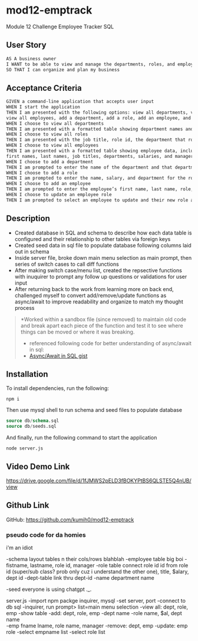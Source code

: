 # mod12-emptrack
Module 12 Challenge Employee Tracker SQL

## User Story

```md
AS A business owner
I WANT to be able to view and manage the departments, roles, and employees in my company
SO THAT I can organize and plan my business
```

## Acceptance Criteria

```md
GIVEN a command-line application that accepts user input
WHEN I start the application
THEN I am presented with the following options: view all departments, view all roles, 
view all employees, add a department, add a role, add an employee, and update an employee role
WHEN I choose to view all departments
THEN I am presented with a formatted table showing department names and department ids
WHEN I choose to view all roles
THEN I am presented with the job title, role id, the department that role belongs to, and the salary for that role
WHEN I choose to view all employees
THEN I am presented with a formatted table showing employee data, including employee ids, 
first names, last names, job titles, departments, salaries, and managers that the employees report to
WHEN I choose to add a department
THEN I am prompted to enter the name of the department and that department is added to the database
WHEN I choose to add a role
THEN I am prompted to enter the name, salary, and department for the role and that role is added to the database
WHEN I choose to add an employee
THEN I am prompted to enter the employee’s first name, last name, role, and manager, and that employee is added to the database
WHEN I choose to update an employee role
THEN I am prompted to select an employee to update and their new role and this information is updated in the database 
```

## Description

- Created database in SQL and schema to describe how each data table is configured and their relationship to other tables via foreign keys
- Created seed data in sql file to populate database following columns laid out in schema
- Inside server file, broke down main menu selection as main prompt, then series of switch cases to call diff functions
- After making switch case/menu list, created the repsective functions with inuquirer to prompt any follow up questions or validations for user input
- After returning back to the work from learning more on back end, challenged myself to convert add/remove/update functions as async/await to improve readability and organize to match my thought process
> *Worked within a sandbox file (since removed) to maintain old code and break apart each piece of the function and test it to see where things can be moved or where it was breaking.
> * referenced following code for better understanding of async/await in sql:
> * [Async/Await in SQL gist](https://gist.github.com/midnightcodr/bd8f9cd4414f5571774c141d1e0865d8)

## Installation

To install dependencies, run the following:

```
npm i
```

Then use mysql shell to run schema and seed files to populate database

```sql
source db/schema.sql
source db/seeds.sql
```

And finally, run the following command to start the application

```
node server.js
```

## Video Demo Link

https://drive.google.com/file/d/1fJMWS2pELD3fBOKYPtBS6QLSTE5Q4nUB/view 

## Github Link

GitHub: https://github.com/kumih0/mod12-emptrack

### pseudo code for da homies
i'm an idiot

-schema layout tables n their cols/rows blahblah
    -employee table big boi
        -fistname, lastname, role id, manager
        -role table connect role id
            id from role id (super/sub class? prob only cuz i understand the other one), title, $alary, dept id
            -dept-table link thru dept-id
                -name department name

-seed everyone is using chatgpt ._.

server.js
-import npm packge inquirer, mysql
-set server, port
-connect to db sql
-inquirer, run prompt> list=main menu selection
    -view all: dept, role, emp
        -show table
    -add: dept, role, emp
        -dept name 
        -role name, $al, dept name  
        -emp fname lname, role name, manager
    -remove: dept, emp
    -update: emp role
        -select empname list
        -select role list